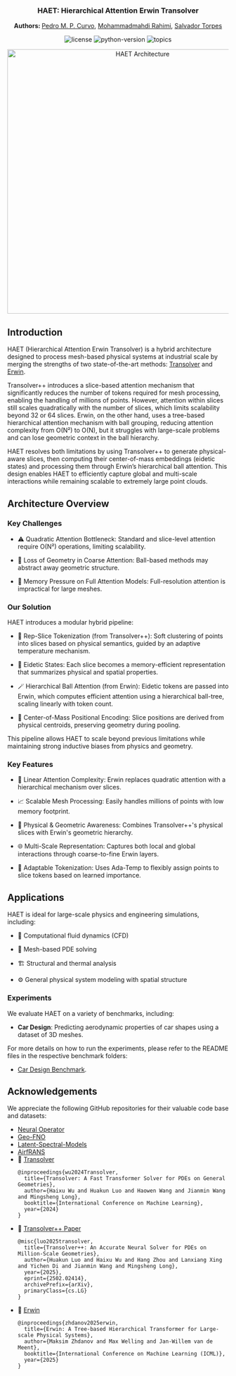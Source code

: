 <div align="center">

<h3>HAET: Hierarchical Attention Erwin Transolver</h3>

<b> Authors: </b> <a href="https://pedrocurvo.com/">Pedro M. P. Curvo</a>, <a href="https://www.google.com">Mohammadmahdi Rahimi</a>, <a href="https://www.google.com">Salvador Torpes</a>

<p align="center">
	<img src="https://img.shields.io/github/license/pedrocurvo/ErwinTransolver" alt="license">
	<img src="https://img.shields.io/badge/python-3.8%2B-blue" alt="python-version">
	<img src="https://img.shields.io/badge/PointClouds,%20PDESolver,%20Transformer,%20more-blue" alt="topics">
</p>

</div>

<div align="center">
<img src="docs/images/Erwintransolver-architecture-1.png" alt="HAET Architecture" width="600">
</div>

## Introduction

HAET (Hierarchical Attention Erwin Transolver) is a hybrid architecture designed to process mesh-based physical systems at industrial scale by merging the strengths of two state-of-the-art methods: [Transolver](https://github.com/thuml/Transolver) and [Erwin](https://github.com/maxxxzdn/erwin).

Transolver++ introduces a slice-based attention mechanism that significantly reduces the number of tokens required for mesh processing, enabling the handling of millions of points. However, attention within slices still scales quadratically with the number of slices, which limits scalability beyond 32 or 64 slices. Erwin, on the other hand, uses a tree-based hierarchical attention mechanism with ball grouping, reducing attention complexity from O(N²) to O(N), but it struggles with large-scale problems and can lose geometric context in the ball hierarchy.

HAET resolves both limitations by using Transolver++ to generate physical-aware slices, then computing their center-of-mass embeddings (eidetic states) and processing them through Erwin’s hierarchical ball attention. This design enables HAET to efficiently capture global and multi-scale interactions while remaining scalable to extremely large point clouds.

## Architecture Overview

### Key Challenges

- ⚠️ Quadratic Attention Bottleneck: Standard and slice-level attention require O(N²) operations, limiting scalability.

- 🧱 Loss of Geometry in Coarse Attention: Ball-based methods may abstract away geometric structure.

- 💾 Memory Pressure on Full Attention Models: Full-resolution attention is impractical for large meshes.

### Our Solution

HAET introduces a modular hybrid pipeline:

- 🧩 Rep-Slice Tokenization (from Transolver++): Soft clustering of points into slices based on physical semantics, guided by an adaptive temperature mechanism.

- 🧠 Eidetic States: Each slice becomes a memory-efficient representation that summarizes physical and spatial properties.

- 🪄 Hierarchical Ball Attention (from Erwin): Eidetic tokens are passed into Erwin, which computes efficient attention using a hierarchical ball-tree, scaling linearly with token count.

- 📍 Center-of-Mass Positional Encoding: Slice positions are derived from physical centroids, preserving geometry during pooling.

This pipeline allows HAET to scale beyond previous limitations while maintaining strong inductive biases from physics and geometry.

### Key Features

- 🔁 Linear Attention Complexity: Erwin replaces quadratic attention with a hierarchical mechanism over slices.

- 📈 Scalable Mesh Processing: Easily handles millions of points with low memory footprint.

- 🧬 Physical & Geometric Awareness: Combines Transolver++'s physical slices with Erwin's geometric hierarchy.

- 🌐 Multi-Scale Representation: Captures both local and global interactions through coarse-to-fine Erwin layers.

- 🔧 Adaptable Tokenization: Uses Ada-Temp to flexibly assign points to slice tokens based on learned importance.

## Applications

HAET is ideal for large-scale physics and engineering simulations, including:

- 💨 Computational fluid dynamics (CFD)

- 🧮 Mesh-based PDE solving

- 🏗️ Structural and thermal analysis

- ⚙️ General physical system modeling with spatial structure

### Experiments

We evaluate HAET on a variety of benchmarks, including:
- **Car Design**: Predicting aerodynamic properties of car shapes using a dataset of 3D meshes.

For more details on how to run the experiments, please refer to the README files in the respective benchmark folders:
- [Car Design Benchmark](benchmarks/02-Car-Design-ShapeNetCar/README.md).

## Acknowledgements

We appreciate the following GitHub repositories for their valuable code base and datasets:

- [Neural Operator](https://github.com/neuraloperator/neuraloperator)
- [Geo-FNO](https://github.com/neuraloperator/Geo-FNO)
- [Latent-Spectral-Models](https://github.com/thuml/Latent-Spectral-Models)
- [AirfRANS](https://github.com/Extrality/AirfRANS)
- 📘 [Transolver](https://github.com/thuml/Transolver)
  ```
  @inproceedings{wu2024Transolver,
    title={Transolver: A Fast Transformer Solver for PDEs on General Geometries},
    author={Haixu Wu and Huakun Luo and Haowen Wang and Jianmin Wang and Mingsheng Long},
    booktitle={International Conference on Machine Learning},
    year={2024}
  }
  ```
- 📘 [Transolver++ Paper](https://arxiv.org/abs/2404.02414)
  ```
  @misc{luo2025transolver,
    title={Transolver++: An Accurate Neural Solver for PDEs on Million-Scale Geometries},
    author={Huakun Luo and Haixu Wu and Hang Zhou and Lanxiang Xing and Yichen Di and Jianmin Wang and Mingsheng Long},
    year={2025},
    eprint={2502.02414},
    archivePrefix={arXiv},
    primaryClass={cs.LG}
  }
  ```
- 📘 [Erwin](https://github.com/maxxxzdn/erwin)
  ```
  @inproceedings{zhdanov2025erwin,
    title={Erwin: A Tree-based Hierarchical Transformer for Large-scale Physical Systems}, 
    author={Maksim Zhdanov and Max Welling and Jan-Willem van de Meent},
    booktitle={International Conference on Machine Learning (ICML)},
    year={2025}
  }
  ```

